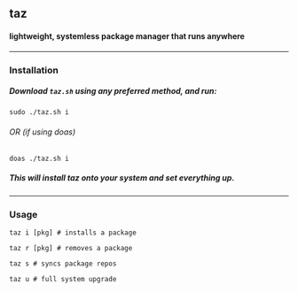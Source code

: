 ## taz
#### lightweight, systemless package manager that runs anywhere 
--------------
### Installation
##### Download `taz.sh` using any preferred method, and run:

  `sudo ./taz.sh i`

######  OR *(if using doas)*

  `doas ./taz.sh i`

##### This will install taz onto your system and set everything up.
---------------
### Usage

   `taz i [pkg] # installs a package`

   `taz r [pkg] # removes a package`

   `taz s # syncs package repos`

   `taz u # full system upgrade`
